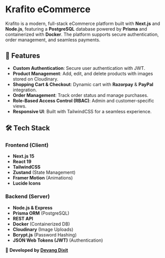 # Krafito eCommerce

Krafito is a modern, full-stack eCommerce platform built with **Next.js** and **Node.js**, featuring a **PostgreSQL** database powered by **Prisma** and containerized with **Docker**. The platform supports secure authentication, order management, and seamless payments.

## 🚀 Features

- **Custom Authentication**: Secure user authentication with JWT.
- **Product Management**: Add, edit, and delete products with images stored on Cloudinary.
- **Shopping Cart & Checkout**: Dynamic cart with **Razorpay** & **PayPal** integration.
- **Order Management**: Track order status and manage purchases.
- **Role-Based Access Control (RBAC)**: Admin and customer-specific views.
- **Responsive UI**: Built with TailwindCSS for a seamless experience.

## 🛠 Tech Stack

### Frontend (Client)
- **Next.js 15**
- **React 19**
- **TailwindCSS**
- **Zustand** (State Management)
- **Framer Motion** (Animations)
- **Lucide Icons**

### Backend (Server)
- **Node.js & Express**
- **Prisma ORM** (PostgreSQL)
- **REST API**
- **Docker** (Containerized DB)
- **Cloudinary** (Image Uploads)
- **Bcrypt.js** (Password Hashing)
- **JSON Web Tokens (JWT)** (Authentication)

🚀 **Developed by [Devang Dixit](https://github.com/DevangDixit02)**

